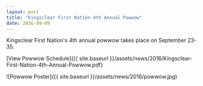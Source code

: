 ```yaml
---
layout: post
title: "Kingsclear First Nation 4th Annual Powwow"
date: 2016-09-09
---
```


Kingsclear First Nation's 4th annual powwow takes place on September 23-35.

[View Powwow Schedule]({{ site.baseurl }}/assets/news/2016/Kingsclear-First-Nation-4th-Annual-Powwow.pdf)

![Powwow Poster]({{ site.baseurl }}/assets/news/2016/powwow.jpg)
